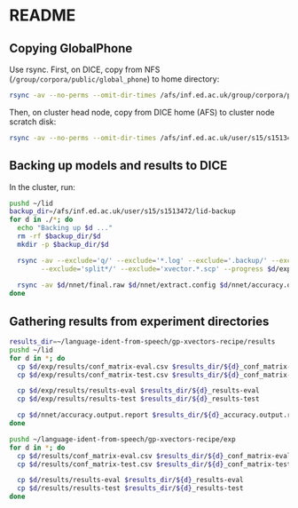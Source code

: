 # README

## Copying GlobalPhone

Use rsync. First, on DICE, copy from NFS (`/group/corpora/public/global_phone`) to home directory:
```bash
rsync -av --no-perms --omit-dir-times /afs/inf.ed.ac.uk/group/corpora/public/global_phone/Ukrainian/ ~/lid/global_phone/Ukrainian
```

Then, on cluster head node, copy from DICE home (AFS) to cluster node scratch disk:
```bash
rsync -av --no-perms --omit-dir-times /afs/inf.ed.ac.uk/user/s15/s1513472/lid/global_phone/Ukrainian/ /disk/scratch/lid/global_phone/Ukrainian
```

## Backing up models and results to DICE

In the cluster, run:
```bash
pushd ~/lid
backup_dir=/afs/inf.ed.ac.uk/user/s15/s1513472/lid-backup
for d in ./*; do
  echo "Backing up $d ..."
  rm -rf $backup_dir/$d
  mkdir -p $backup_dir/$d

  rsync -av --exclude='q/' --exclude='*.log' --exclude='.backup/' --exclude='log/' \
        --exclude='split*/' --exclude='xvector.*.scp' --progress $d/exp $backup_dir/$d
  
  rsync -av $d/nnet/final.raw $d/nnet/extract.config $d/nnet/accuracy.output.report $backup_dir/$d/
done
```

## Gathering results from experiment directories
```bash
results_dir=~/language-ident-from-speech/gp-xvectors-recipe/results
pushd ~/lid
for d in *; do
  cp $d/exp/results/conf_matrix-eval.csv $results_dir/${d}_conf_matrix-eval.csv
  cp $d/exp/results/conf_matrix-test.csv $results_dir/${d}_conf_matrix-test.csv

  cp $d/exp/results/results-eval $results_dir/${d}_results-eval
  cp $d/exp/results/results-test $results_dir/${d}_results-test

  cp $d/nnet/accuracy.output.report $results_dir/${d}_accuracy.output.report
done

pushd ~/language-ident-from-speech/gp-xvectors-recipe/exp
for d in *; do
  cp $d/results/conf_matrix-eval.csv $results_dir/${d}_conf_matrix-eval.csv
  cp $d/results/conf_matrix-test.csv $results_dir/${d}_conf_matrix-test.csv

  cp $d/results/results-eval $results_dir/${d}_results-eval
  cp $d/results/results-test $results_dir/${d}_results-test
done
```
